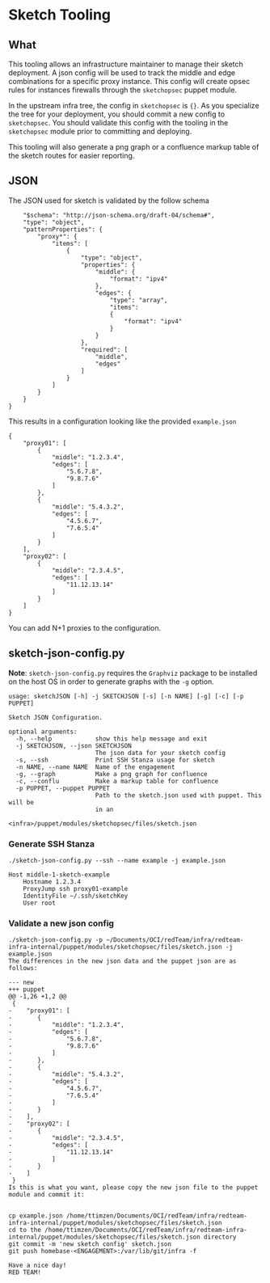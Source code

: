# Sketch Tooling

## What

This tooling allows an infrastructure maintainer to manage their sketch deployment. A json config will be used to track the middle and edge combinations for a specific proxy instance. This config will create opsec rules for instances firewalls through the `sketchopsec` puppet module.

In the upstream infra tree, the config in `sketchopsec` is `{}`. As you specialize the tree for your deployment, you should commit a new config to `sketchopsec`. You should validate this config with the tooling in the `sketchopsec` module prior to committing and deploying.

This tooling will also generate a png graph or a confluence markup table of the sketch routes for easier reporting.

## JSON

The JSON used for sketch is validated by the follow schema

```
    "$schema": "http://json-schema.org/draft-04/schema#",
    "type": "object",
    "patternProperties": {
        "proxy*": {
            "items": [
                {
                    "type": "object",
                    "properties": {
                        "middle": {
                            "format": "ipv4"
                        },
                        "edges": {
                            "type": "array",
                            "items":
                            {
                                "format": "ipv4"
                            }
                        }
                    },
                    "required": [
                        "middle",
                        "edges"
                    ]
                }
            ]
        }
    }
}
```

This results in a configuration looking like the provided `example.json`

```
{
    "proxy01": [
        {
            "middle": "1.2.3.4",
            "edges": [
                "5.6.7.8",
                "9.8.7.6"
            ]
        },
        {
            "middle": "5.4.3.2",
            "edges": [
                "4.5.6.7",
                "7.6.5.4"
            ]
        }
    ],
    "proxy02": [
        {
            "middle": "2.3.4.5",
            "edges": [
                "11.12.13.14"
            ]
        }
    ]
}
```

You can add N+1 proxies to the configuration.

## sketch-json-config.py

**Note**: `sketch-json-config.py` requires the `Graphviz` package to be installed on the host OS in order to generate graphs 
with the `-g` option.

```
usage: sketchJSON [-h] -j SKETCHJSON [-s] [-n NAME] [-g] [-c] [-p PUPPET]

Sketch JSON Configuration.

optional arguments:
  -h, --help            show this help message and exit
  -j SKETCHJSON, --json SKETCHJSON
                        The json data for your sketch config
  -s, --ssh             Print SSH Stanza usage for sketch
  -n NAME, --name NAME  Name of the engagement
  -g, --graph           Make a png graph for confluence
  -c, --conflu          Make a markup table for confluence
  -p PUPPET, --puppet PUPPET
                        Path to the sketch.json used with puppet. This will be
                        in an
                        <infra>/puppet/modules/sketchopsec/files/sketch.json
```

### Generate SSH Stanza

```
./sketch-json-config.py --ssh --name example -j example.json

Host middle-1-sketch-example
    Hostname 1.2.3.4
    ProxyJump ssh proxy01-example
    IdentityFile ~/.ssh/sketchKey
    User root
```

### Validate a new json config

```
./sketch-json-config.py -p ~/Documents/OCI/redTeam/infra/redteam-infra-internal/puppet/modules/sketchopsec/files/sketch.json -j example.json
The differences in the new json data and the puppet json are as follows:

--- new
+++ puppet
@@ -1,26 +1,2 @@
 {
-    "proxy01": [
-       {
-           "middle": "1.2.3.4",
-           "edges": [
-               "5.6.7.8",
-               "9.8.7.6"
-           ]
-       },
-       {
-           "middle": "5.4.3.2",
-           "edges": [
-               "4.5.6.7",
-               "7.6.5.4"
-           ]
-       }
-    ],
-    "proxy02": [
-       {
-           "middle": "2.3.4.5",
-           "edges": [
-               "11.12.13.14"
-           ]
-       }
-    ]
 }
Is this is what you want, please copy the new json file to the puppet module and commit it:


cp example.json /home/ttimzen/Documents/OCI/redTeam/infra/redteam-infra-internal/puppet/modules/sketchopsec/files/sketch.json
cd to the /home/ttimzen/Documents/OCI/redTeam/infra/redteam-infra-internal/puppet/modules/sketchopsec/files/sketch.json directory
git commit -m 'new sketch config' sketch.json
git push homebase-<ENGAGEMENT>:/var/lib/git/infra -f

Have a nice day!
RED TEAM!
```
